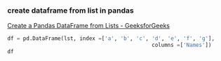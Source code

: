 ### create dataframe from list in pandas


[Create a Pandas DataFrame from Lists - GeeksforGeeks](https://www.geeksforgeeks.org/create-a-pandas-dataframe-from-lists/)

```python
df = pd.DataFrame(lst, index =['a', 'b', 'c', 'd', 'e', 'f', 'g'], 
                                              columns =['Names']) 
df
```

